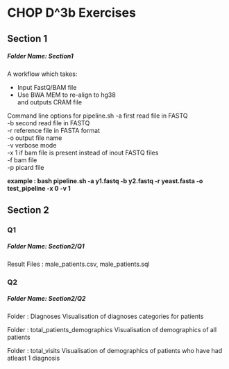 # CHOP D^3b Exercises  
  
## Section 1  
##### Folder Name: Section1

A workflow which takes:
  - Input FastQ/BAM file
  - Use BWA MEM to re-align to hg38  
and outputs CRAM file

Command line options for pipeline.sh
-a first read file in FASTQ  
-b second read file in FASTQ  
-r reference file in FASTA format  
-o output file name  
-v verbose mode  
-x 1 if bam file is present instead of inout FASTQ files  
-f bam file  
-p picard file  
  
**example : bash pipeline.sh -a y1.fastq -b y2.fastq -r yeast.fasta -o test_pipeline -x 0 -v 1**  

## Section 2

### Q1  
##### Folder Name: Section2/Q1   
Result Files : male_patients.csv, male_patients.sql  

### Q2
##### Folder Name: Section2/Q2

Folder : Diagnoses
Visualisation of diagnoses categories for patients

Folder : total_patients_demographics
Visualisation of demographics of all patients

Folder : total_visits
Visualisation of demographics of patients who have had atleast 1 diagnosis


